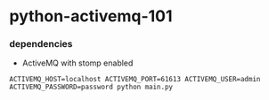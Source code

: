 # python-activemq-101

### dependencies

* ActiveMQ with stomp enabled

```
ACTIVEMQ_HOST=localhost ACTIVEMQ_PORT=61613 ACTIVEMQ_USER=admin ACTIVEMQ_PASSWORD=password python main.py
```

